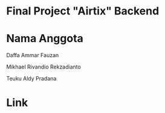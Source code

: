 # Final Project "Airtix" Backend

# Nama Anggota

Daffa Ammar Fauzan

Mikhael Rivandio Rekzadianto

Teuku Aldy Pradana

# Link
